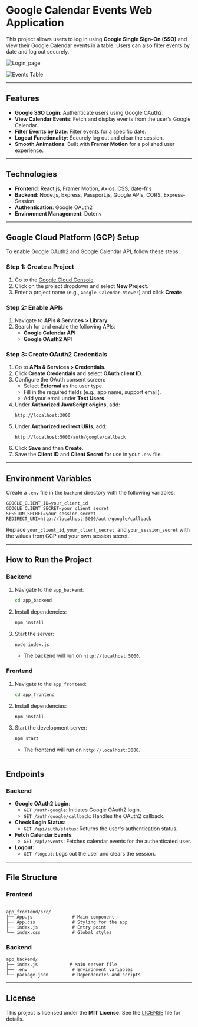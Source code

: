 # Google Calendar Events Web Application

This project allows users to log in using **Google Single Sign-On (SSO)** and view their Google Calendar events in a table. Users can also filter events by date and log out securely.

![Login_page](https://github.com/user-attachments/assets/94770a6e-40d5-471c-8c62-3f76bc76a203)

![Events Table](https://github.com/user-attachments/assets/e7ae1f01-0493-4b8b-bb2e-131bc0eff543)


---

## **Features**
- **Google SSO Login**: Authenticate users using Google OAuth2.
- **View Calendar Events**: Fetch and display events from the user's Google Calendar.
- **Filter Events by Date**: Filter events for a specific date.
- **Logout Functionality**: Securely log out and clear the session.
- **Smooth Animations**: Built with **Framer Motion** for a polished user experience.

---

## **Technologies**
- **Frontend**: React.js, Framer Motion, Axios, CSS, date-fns
- **Backend**: Node.js, Express, Passport.js, Google APIs, CORS, Express-Session
- **Authentication**: Google OAuth2
- **Environment Management**: Dotenv

---

## **Google Cloud Platform (GCP) Setup**

To enable Google OAuth2 and Google Calendar API, follow these steps:

### **Step 1: Create a Project**
1. Go to the [Google Cloud Console](https://console.cloud.google.com/).
2. Click on the project dropdown and select **New Project**.
3. Enter a project name (e.g., `Google-Calendar-Viewer`) and click **Create**.

### **Step 2: Enable APIs**
1. Navigate to **APIs & Services > Library**.
2. Search for and enable the following APIs:
   - **Google Calendar API**
   - **Google OAuth2 API**

### **Step 3: Create OAuth2 Credentials**
1. Go to **APIs & Services > Credentials**.
2. Click **Create Credentials** and select **OAuth client ID**.
3. Configure the OAuth consent screen:
   - Select **External** as the user type.
   - Fill in the required fields (e.g., app name, support email).
   - Add your email under **Test Users**.
4. Under **Authorized JavaScript origins**, add:
   ```
   http://localhost:3000
   ```
5. Under **Authorized redirect URIs**, add:
   ```
   http://localhost:5000/auth/google/callback
   ```
6. Click **Save** and then **Create**.
7. Save the **Client ID** and **Client Secret** for use in your `.env` file.

---

## **Environment Variables**

Create a `.env` file in the `backend` directory with the following variables:

```plaintext
GOOGLE_CLIENT_ID=your_client_id
GOOGLE_CLIENT_SECRET=your_client_secret
SESSION_SECRET=your_session_secret
REDIRECT_URI=http://localhost:5000/auth/google/callback
```

Replace `your_client_id`, `your_client_secret`, and `your_session_secret` with the values from GCP and your own session secret.

---

## **How to Run the Project**

### **Backend**
1. Navigate to the `app_backend`:
   ```bash
   cd app_backend
   ```
2. Install dependencies:
   ```bash
   npm install
   ```
3. Start the server:
   ```bash
   node index.js
   ```
   - The backend will run on `http://localhost:5000`.

### **Frontend**
1. Navigate to the `app_frontend`:
   ```bash
   cd app_frontend
   ```
2. Install dependencies:
   ```bash
   npm install
   ```
3. Start the development server:
   ```bash
   npm start
   ```
   - The frontend will run on `http://localhost:3000`.

---

## **Endpoints**

### **Backend**
- **Google OAuth2 Login**:
  - `GET /auth/google`: Initiates Google OAuth2 login.
  - `GET /auth/google/callback`: Handles the OAuth2 callback.
- **Check Login Status**:
  - `GET /api/auth/status`: Returns the user's authentication status.
- **Fetch Calendar Events**:
  - `GET /api/events`: Fetches calendar events for the authenticated user.
- **Logout**:
  - `GET /logout`: Logs out the user and clears the session.

---

## **File Structure**

### **Frontend**
```

app_frontend/src/
├── App.js               # Main component
├── App.css              # Styling for the app
├── index.js             # Entry point
└── index.css            # Global styles
```

### **Backend**
```
app_backend/
├── index.js            # Main server file
├── .env                 # Environment variables
└── package.json         # Dependencies and scripts
```

---

## **License**
This project is licensed under the **MIT License**. See the [LICENSE](LICENSE) file for details.
